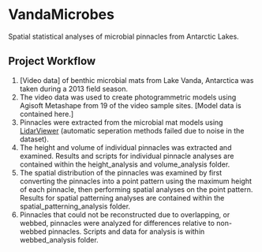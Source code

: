 # VandaMicrobes

Spatial statistical analyses of microbial pinnacles from Antarctic Lakes.

## Project Workflow 

1. [Video data] of benthic microbial mats from Lake Vanda, Antarctica was taken during a 2013 field season.
2. The video data was used to create photogrammetric models using Agisoft Metashape from 19 of the video sample sites. [Model data is contained here.]
3. Pinnacles were extracted from the microbial mat models using [LidarViewer](https://pubs.geoscienceworld.org/gsa/geosphere/article/9/3/546/132601/Point-based-computing-on-scanned-terrain-with) (automatic seperation methods failed due to noise in the dataset).
4. The height and volume of individual pinnacles was extracted and examined. Results and scripts for individual pinnacle analyses are contained within the height_analysis and volume_analysis folder. 
5. The spatial distribution of the pinnacles was examined by first converting the pinnacles into a point pattern using the maximum height of each pinnacle, then performing spatial analyses on the point pattern. Results for spatial patterning analyses are contained within the spatial_patterning_analysis folder.
6. Pinnacles that could not be reconstructed due to overlapping, or webbed, pinnacles were analyzed for differences relative to non-webbed pinnacles. Scripts and data for analysis is within webbed_analysis folder.
